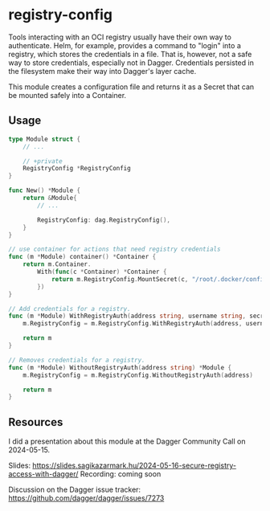 # registry-config

Tools interacting with an OCI registry usually have their own way to authenticate.
Helm, for example, provides a command to "login" into a registry, which stores the credentials in a file.
That is, however, not a safe way to store credentials, especially not in Dagger.
Credentials persisted in the filesystem make their way into Dagger's layer cache.

This module creates a configuration file and returns it as a Secret that can be mounted safely into a Container.

## Usage

```go
type Module struct {
    // ...

	// +private
	RegistryConfig *RegistryConfig
}

func New() *Module {
	return &Module{
		// ...

		RegistryConfig: dag.RegistryConfig(),
	}
}

// use container for actions that need registry credentials
func (m *Module) container() *Container {
	return m.Container.
		With(func(c *Container) *Container {
			return m.RegistryConfig.MountSecret(c, "/root/.docker/config.json")
		})
}

// Add credentials for a registry.
func (m *Module) WithRegistryAuth(address string, username string, secret *Secret) *Module {
	m.RegistryConfig = m.RegistryConfig.WithRegistryAuth(address, username, secret)

	return m
}

// Removes credentials for a registry.
func (m *Module) WithoutRegistryAuth(address string) *Module {
	m.RegistryConfig = m.RegistryConfig.WithoutRegistryAuth(address)

	return m
}
```

## Resources

I did a presentation about this module at the Dagger Community Call on 2024-05-15.

Slides: https://slides.sagikazarmark.hu/2024-05-16-secure-registry-access-with-dagger/
Recording: coming soon

Discussion on the Dagger issue tracker: https://github.com/dagger/dagger/issues/7273
